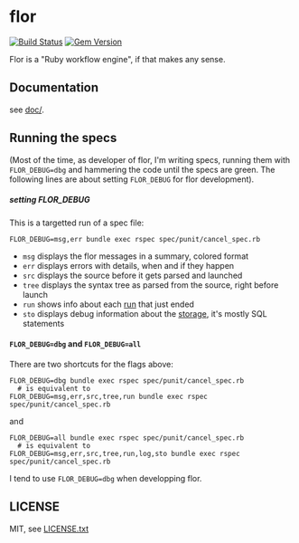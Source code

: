
# flor

[![Build Status](https://secure.travis-ci.org/floraison/flor.svg)](http://travis-ci.org/floraison/flor)
[![Gem Version](https://badge.fury.io/rb/flor.svg)](http://badge.fury.io/rb/flor)

Flor is a "Ruby workflow engine", if that makes any sense.

## Documentation

see [doc/](tree/master/doc).

## Running the specs

(Most of the time, as developer of flor, I'm writing specs, running them with `FLOR_DEBUG=dbg` and hammering the code until the specs are green. The following lines are about setting `FLOR_DEBUG` for flor development).

##### setting FLOR_DEBUG

This is a targetted run of a spec file:
```
FLOR_DEBUG=msg,err bundle exec rspec spec/punit/cancel_spec.rb
```

* `msg` displays the flor messages in a summary, colored format
* `err` displays errors with details, when and if they happen
* `src` displays the source before it gets parsed and launched
* `tree` displays the syntax tree as parsed from the source, right before launch
* `run` shows info about each [run](doc/glossary.md#run) that just ended
* `sto` displays debug information about the [storage](doc/glossary.md#storage), it's mostly SQL statements

#### `FLOR_DEBUG=dbg` and `FLOR_DEBUG=all`

There are two shortcuts for the flags above:
```
FLOR_DEBUG=dbg bundle exec rspec spec/punit/cancel_spec.rb
  # is equivalent to
FLOR_DEBUG=msg,err,src,tree,run bundle exec rspec spec/punit/cancel_spec.rb
```
and
```
FLOR_DEBUG=all bundle exec rspec spec/punit/cancel_spec.rb
  # is equivalent to
FLOR_DEBUG=msg,err,src,tree,run,log,sto bundle exec rspec spec/punit/cancel_spec.rb
```

I tend to use `FLOR_DEBUG=dbg` when developping flor.


## LICENSE

MIT, see [LICENSE.txt](LICENSE.txt)

